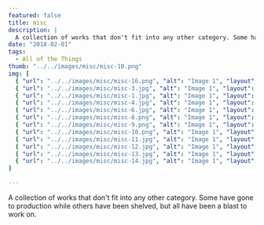 ```yaml
---
featured: false
title: misc
description: |
  A collection of works that don't fit into any other category. Some have gone to production while others have been shelved, but all have been a blast to work on.
date: "2018-02-01"
tags:
  - All of the Things
thumb: "../../images/misc/misc-10.png"
img: [
  { "url": "../../images/misc/misc-16.png", "alt": "Image 1", "layout": "full" },
  { "url": "../../images/misc/misc-3.jpg", "alt": "Image 1", "layout": "full" },
  { "url": "../../images/misc/misc-1.jpg", "alt": "Image 1", "layout": "full" },
  { "url": "../../images/misc/misc-4.jpg", "alt": "Image 1", "layout": "two" },
  { "url": "../../images/misc/misc-6.jpg", "alt": "Image 1", "layout": "two" },
  { "url": "../../images/misc/misc-8.png", "alt": "Image 1", "layout": "three" },
  { "url": "../../images/misc/misc-9.png", "alt": "Image 1", "layout": "three" },
  { "url": "../../images/misc/misc-10.png", "alt": "Image 1", "layout": "three" },
  { "url": "../../images/misc/misc-11.jpg", "alt": "Image 1", "layout": "four" },
  { "url": "../../images/misc/misc-12.jpg", "alt": "Image 1", "layout": "four" },
  { "url": "../../images/misc/misc-13.jpg", "alt": "Image 1", "layout": "four" },
  { "url": "../../images/misc/misc-14.jpg", "alt": "Image 1", "layout": "four" },
]

---
```


A collection of works that don't fit into any other category. Some have gone to production while others have been shelved, but all have been a blast to work on.

